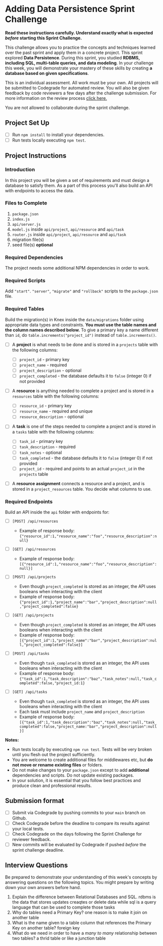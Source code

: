 # Adding Data Persistence Sprint Challenge

**Read these instructions carefully. Understand exactly what is expected _before_ starting this Sprint Challenge.**

This challenge allows you to practice the concepts and techniques learned over the past sprint and apply them in a concrete project. This sprint explored **Data Persistence**. During this sprint, you studied **RDBMS, including SQL, multi-table queries, and data modeling**. In your challenge this week, you will demonstrate your mastery of these skills by creating **a database based on given specifications**.

This is an individual assessment. All work must be your own. All projects will be submitted to Codegrade for automated review. You will also be given feedback by code reviewers a few days after the challenge submission. For more information on the review process [click here.](https://www.notion.so/lambdaschool/How-to-View-Feedback-in-CodeGrade-c5147cee220c4044a25de28bcb6bb54a)

You are not allowed to collaborate during the sprint challenge.

## Project Set Up

-   [ ] Run `npm install` to install your dependencies.
-   [ ] Run tests locally executing `npm test`.

## Project Instructions

### Introduction

In this project you will be given a set of requirements and must design a database to satisfy them. As a part of this process you'll also build an API with endpoints to access the data.

### Files to Complete

1. `package.json`
2. `index.js`
3. `api/server.js`
4. `model.js` inside `api/project`, `api/resource` and `api/task`
5. `router.js` inside `api/project`, `api/resource` and `api/task`
6. migration file(s)
7. seed file(s) **optional**

### Required Dependencies

The project needs some additional NPM dependencies in order to work.

### Required Scripts

Add `"start"`. `"server"`, `"migrate"` and `"rollback"` scripts to the `package.json` file.

### Required Tables

Build the migration(s) in Knex inside the `data/migrations` folder using appropriate data types and constraints. **You must use the table names and the column names described below.** To give a primary key a name different than `id`, do `table.increments("project_id")` instead of `table.increments()`.

-   [ ] A **project** is what needs to be done and is stored in a `projects` table with the following columns:

    -   [ ] `project_id` - primary key
    -   [ ] `project_name` - required
    -   [ ] `project_description` - optional
    -   [ ] `project_completed` - the database defaults it to `false` (integer 0) if not provided

-   [ ] A **resource** is anything needed to complete a project and is stored in a `resources` table with the following columns:

    -   [ ] `resource_id` - primary key
    -   [ ] `resource_name` - required and unique
    -   [ ] `resource_description` - optional

-   [ ] A **task** is one of the steps needed to complete a project and is stored in a `tasks` table with the following columns:

    -   [ ] `task_id` - primary key
    -   [ ] `task_description` - required
    -   [ ] `task_notes` - optional
    -   [ ] `task_completed` - the database defaults it to `false` (integer 0) if not provided
    -   [ ] `project_id` - required and points to an actual `project_id` in the `projects` table

-   [ ] A **resource assignment** connects a resource and a project, and is stored in a `project_resources` table. You decide what columns to use.

### Required Endpoints

Build an API inside the `api` folder with endpoints for:

-   [ ] `[POST] /api/resources`

    -   Example of response body: `{"resource_id":1,"resource_name":"foo","resource_description":null}`

-   [ ] `[GET] /api/resources`

    -   Example of response body: `[{"resource_id":1,"resource_name":"foo","resource_description":null}]`

-   [ ] `[POST] /api/projects`

    -   Even though `project_completed` is stored as an integer, the API uses booleans when interacting with the client
    -   Example of response body: `{"project_id":1,"project_name":"bar","project_description":null,"project_completed":false}`

-   [ ] `[GET] /api/projects`

    -   Even though `project_completed` is stored as an integer, the API uses booleans when interacting with the client
    -   Example of response body: `[{"project_id":1,"project_name":"bar","project_description":null,"project_completed":false}]`

-   [ ] `[POST] /api/tasks`

    -   Even though `task_completed` is stored as an integer, the API uses booleans when interacting with the client
    -   Example of response body: `{"task_id":1,"task_description":"baz","task_notes":null,"task_completed":false,"project_id:1}`

-   [ ] `[GET] /api/tasks`
    -   Even though `task_completed` is stored as an integer, the API uses booleans when interacting with the client
    -   Each task must include `project_name` and `project_description`
    -   Example of response body: `[{"task_id":1,"task_description":"baz","task_notes":null,"task_completed":false,"project_name:"bar","project_description":null}]`

**Notes:**

-   Run tests locally by executing `npm run test`. Tests will be very broken until you flesh out the project sufficiently.
-   You are welcome to create additional files for middlewares etc, but **do not move or rename existing files** or folders.
-   Do not make changes to your `package.json` except to add **additional** dependencies and scripts. Do not update existing packages.
-   In your solution, it is essential that you follow best practices and produce clean and professional results.

## Submission format

-   [ ] Submit via Codegrade by pushing commits to your `main` branch on Github.
-   [ ] Check Codegrade before the deadline to compare its results against your local tests.
-   [ ] Check Codegrade on the days following the Sprint Challenge for reviewer feedback.
-   [ ] New commits will be evaluated by Codegrade if pushed _before_ the sprint challenge deadline.

## Interview Questions

Be prepared to demonstrate your understanding of this week's concepts by answering questions on the following topics. You might prepare by writing down your own answers before hand.

1. Explain the difference between Relational Databases and SQL. rdbms is the data that stores updates creaqtes or delete data while sql is a query language that can be used to complete those tasks
2. Why do tables need a Primary Key? one reason is to make it join on another table
3. What is the name given to a table column that references the Primary Key on another table? foreign key
4. What do we need in order to have a _many to many_ relationship between two tables? a thrid table or like a junction table
